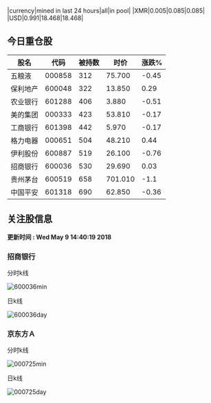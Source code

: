 |currency|mined in last 24 hours|all|in pool|
|XMR|0.005|0.085|0.085|
|USD|0.991|18.468|18.468|

## 今日重仓股 

|股名|代码|被持数|时价|涨跌%|
|---|---|---|---|---|
|五粮液|000858|312|75.700|-0.45|
|保利地产|600048|322|13.850|0.29|
|农业银行|601288|406|3.880|-0.51|
|美的集团|000333|423|53.810|-0.17|
|工商银行|601398|442|5.970|-0.17|
|格力电器|000651|504|48.210|0.44|
|伊利股份|600887|519|26.100|-0.76|
|招商银行|600036|530|29.690|0.03|
|贵州茅台|600519|658|701.010|-1.1|
|中国平安|601318|690|62.850|-0.36|

## 关注股信息
**更新时间 : Wed May  9 14:40:19 2018**
### 招商银行 
分时k线

![600036min](http://image.sinajs.cn/newchart/min/n/sh600036.gif)

日k线

![600036day](http://image.sinajs.cn/newchart/daily/n/sh600036.gif)

### 京东方Ａ 
分时k线

![000725min](http://image.sinajs.cn/newchart/min/n/sz000725.gif)

日k线

![000725day](http://image.sinajs.cn/newchart/daily/n/sz000725.gif)

